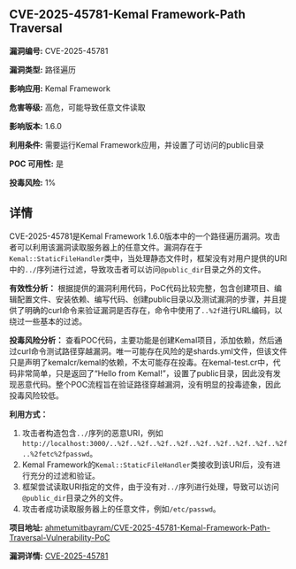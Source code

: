 ## CVE-2025-45781-Kemal Framework-Path Traversal

**漏洞编号:** CVE-2025-45781

**漏洞类型:** 路径遍历

**影响应用:** Kemal Framework

**危害等级:** 高危，可能导致任意文件读取

**影响版本:** 1.6.0

**利用条件:** 需要运行Kemal Framework应用，并设置了可访问的public目录

**POC 可用性:** 是

**投毒风险:** 1%

## 详情

CVE-2025-45781是Kemal Framework 1.6.0版本中的一个路径遍历漏洞。攻击者可以利用该漏洞读取服务器上的任意文件。漏洞存在于`Kemal::StaticFileHandler`类中，当处理静态文件时，框架没有对用户提供的URI中的`../`序列进行过滤，导致攻击者可以访问`@public_dir`目录之外的文件。

**有效性分析：**
根据提供的漏洞利用代码，PoC代码比较完整，包含创建项目、编辑配置文件、安装依赖、编写代码、创建public目录以及测试漏洞的步骤，并且提供了明确的curl命令来验证漏洞是否存在，命令中使用了`..%2f`进行URL编码，以绕过一些基本的过滤。

**投毒风险分析：**
查看POC代码，主要功能是创建Kemal项目，添加依赖，然后通过curl命令测试路径穿越漏洞。唯一可能存在风险的是shards.yml文件，但该文件只是声明了kemalcr/kemal的依赖，不太可能存在投毒。在kemal-test.cr中，代码非常简单，只是返回了“Hello from Kemal!”，设置了public目录，因此没有发现恶意代码。整个POC流程旨在验证路径穿越漏洞，没有明显的投毒迹象，因此投毒风险较低。

**利用方式：**
1.  攻击者构造包含`../`序列的恶意URI，例如`http://localhost:3000/..%2f..%2f..%2f..%2f..%2f..%2f..%2f..%2f..%2f..%2fetc%2fpasswd`。
2.  Kemal Framework的`Kemal::StaticFileHandler`类接收到该URI后，没有进行充分的过滤和验证。
3.  框架尝试读取URI指定的文件，由于没有对`../`序列进行处理，导致可以访问`@public_dir`目录之外的文件。
4.  攻击者成功读取服务器上的任意文件，例如`/etc/passwd`。

**项目地址:** [ahmetumitbayram/CVE-2025-45781-Kemal-Framework-Path-Traversal-Vulnerability-PoC](https://github.com/ahmetumitbayram/CVE-2025-45781-Kemal-Framework-Path-Traversal-Vulnerability-PoC)

**漏洞详情:** [CVE-2025-45781](https://nvd.nist.gov/vuln/detail/CVE-2025-45781)